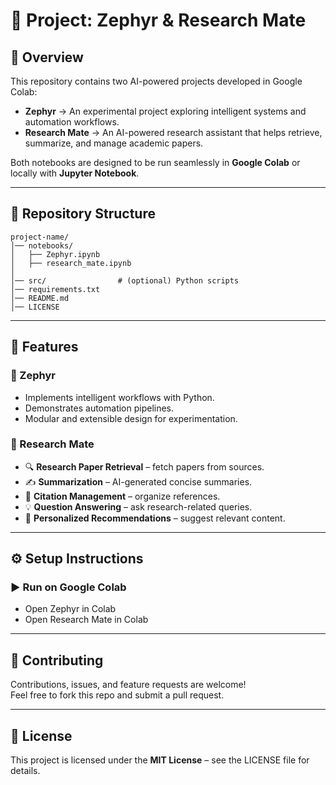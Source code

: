 # 📘 Project: Zephyr & Research Mate  

## 🔹 Overview  
This repository contains two AI-powered projects developed in Google Colab:  

- **Zephyr** → An experimental project exploring intelligent systems and automation workflows.  
- **Research Mate** → An AI-powered research assistant that helps retrieve, summarize, and manage academic papers.  

Both notebooks are designed to be run seamlessly in **Google Colab** or locally with **Jupyter Notebook**.  

---

## 📂 Repository Structure  
```
project-name/
│── notebooks/
│   ├── Zephyr.ipynb
│   ├── research_mate.ipynb
│
│── src/                # (optional) Python scripts
│── requirements.txt    
│── README.md           
│── LICENSE
```

---

## 🚀 Features  

### 🔹 Zephyr  
- Implements intelligent workflows with Python.  
- Demonstrates automation pipelines.  
- Modular and extensible design for experimentation.  

### 🔹 Research Mate  
- 🔍 **Research Paper Retrieval** – fetch papers from sources.  
- ✍️ **Summarization** – AI-generated concise summaries.  
- 📑 **Citation Management** – organize references.  
- 💡 **Question Answering** – ask research-related queries.  
- 🎯 **Personalized Recommendations** – suggest relevant content.  

---

## ⚙️ Setup Instructions  

### ▶️ Run on Google Colab  
- Open Zephyr in Colab
- Open Research Mate in Colab


---

## 🤝 Contributing  
Contributions, issues, and feature requests are welcome!  
Feel free to fork this repo and submit a pull request.  

---

## 📜 License  
This project is licensed under the **MIT License** – see the LICENSE file for details.
